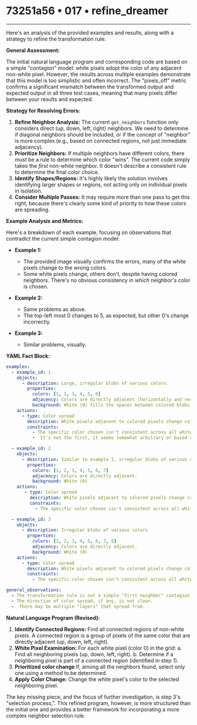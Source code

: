 # 73251a56 • 017 • refine_dreamer

---
Here's an analysis of the provided examples and results, along with a strategy to refine the transformation rule:

**General Assessment:**

The initial natural language program and corresponding code are based on a simple "contagion" model: white pixels adopt the color of any adjacent non-white pixel.  However, the results across multiple examples demonstrate that this model is too simplistic and often incorrect. The "pixels_off" metric confirms a significant mismatch between the transformed output and expected output in all three test cases, meaning that many pixels differ between your results and expected.

**Strategy for Resolving Errors:**

1.  **Refine Neighbor Analysis:** The current `get_neighbors` function only considers direct (up, down, left, right) neighbors. We need to determine if diagonal neighbors should be included, or if the concept of "neighbor" is more complex (e.g., based on connected regions, not just immediate adjacency).
2.  **Prioritize Neighbors:** If multiple neighbors have different colors, there must be a rule to determine which color "wins". The current code simply takes the *first* non-white neighbor. It doesn't describe a consistent rule to determine the final color choice.
3.  **Identify Shapes/Regions:** It's highly likely the solution involves identifying larger shapes or regions, not acting only on individual pixels in isolation.
4.    **Consider Multiple Passes:** It may require more than one pass to get this right, because there's clearly some kind of priority to how these colors are spreading.

**Example Analysis and Metrics:**

Here's a breakdown of each example, focusing on observations that contradict the current simple contagion model:

*   **Example 1:**
    *   The provided image visually confirms the errors, many of the white pixels change to the wrong colors.
    *    Some white pixels change, others don't, despite having colored neighbors. There's no obvious consistency in *which* neighbor's color is chosen.

*   **Example 2:**
     *  Same problems as above.
     * The top-left most 0 changes to 5, as expected, but other 0's change incorrectly.

*   **Example 3:**
    *   Similar problems, visually.

**YAML Fact Block:**

```yaml
examples:
  - example_id: 1
    objects:
      - description: Large, irregular blobs of various colors.
        properties:
          colors: [1, 2, 3, 4, 5, 6]
          adjacency: Colors are directly adjacent (horizontally and vertically).
          background: White (0) fills the spaces between colored blobs.
    actions:
      - type: Color spread
        description: White pixels adjacent to colored pixels change color.
        constraints:
          - The specific color chosen isn't consistent across all white pixels.
          -  It's not the first, it seems somewhat arbitrary or based on hidden logic

  - example_id: 2
    objects:
      - description: Similar to example 1, irregular blobs of various colors.
        properties:
          colors: [1, 2, 3, 4, 5, 6, 7]
          adjacency: Colors are directly adjacent.
          background: White (0)
    actions:
       - type: Color spread
         description: White pixels adjacent to colored pixels change color.
         constraints:
           - The specific color chosen isn't consistent across all white pixels.

  - example_id: 3
    objects:
      - description: Irregular blobs of various colors
        properties:
          colors: [1, 2, 3, 4, 5, 6, 7, 8]
          adjacency: Colors are directly adjacent.
          background: White (0)
    actions:
      - type: Color spread
        description: White pixels adjacent to colored pixels change color
        constraints:
          - The specific color chosen isn't consistent across all white pixels.

general_observations:
  - The transformation rule is not a simple "first neighbor" contagion.
  - The direction of color spread, if any, is not clear.
  -  There may be multiple "layers" that spread from.
```

**Natural Language Program (Revised):**

1.  **Identify Connected Regions:** Find all connected regions of non-white pixels.  A connected region is a group of pixels of the same color that are directly adjacent (up, down, left, right).
2.  **White Pixel Examination:** For each white pixel (color 0) in the grid:
    a. Find all neighboring pixels (up, down, left, right).
    b. Determine if a neighboring pixel is part of a connected region (identified in step 1).
3. **Prioritized color change** If, among all the neighbors found, select only one using a method to be determined.
4.  **Apply Color Change:** Change the white pixel's color to the selected neighboring pixel.

The key missing piece, and the focus of further investigation, is step 3's "selection process,". This refined program, however, is more structured than the initial one and provides a better framework for incorporating a more complex neighbor selection rule.

